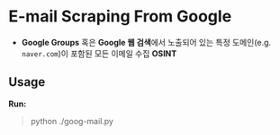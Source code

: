 # E-mail Scraping From Google

- **Google Groups** 혹은 **Google 웹 검색**에서 노출되어 있는 특정 도메인(e.g. `naver.com`)이 포함된 모든 이메일 수집 **OSINT**

## Usage

**Run:**

> python ./goog-mail.py <domain-name>